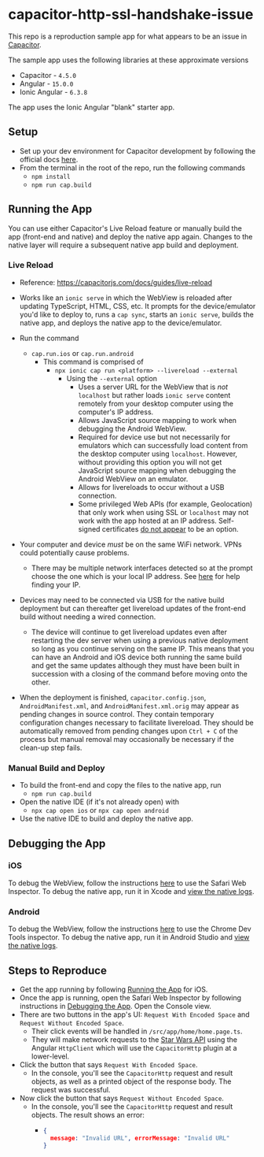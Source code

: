 # capacitor-http-ssl-handshake-issue

This repo is a reproduction sample app for what appears to be an issue in [Capacitor](https://github.com/ionic-team/capacitor).

The sample app uses the following libraries at these approximate versions
- Capacitor - `4.5.0`
- Angular - `15.0.0`
- Ionic Angular - `6.3.8`

The app uses the Ionic Angular "blank" starter app.

## Setup
- Set up your dev environment for Capacitor development by following the official docs [here](https://capacitorjs.com/docs/getting-started/environment-setup).
- From the terminal in the root of the repo, run the following commands
  - `npm install`
  - `npm run cap.build`

## Running the App

You can use either Capacitor's Live Reload feature or manually build the app (front-end and native) and deploy the native app again. Changes to the native layer will require a subsequent native app build and deployment.

### Live Reload
- Reference: https://capacitorjs.com/docs/guides/live-reload
- Works like an `ionic serve` in which the WebView is reloaded after updating TypeScript, HTML, CSS, etc. It prompts for the device/emulator you'd like to deploy to, runs a `cap sync`, starts an `ionic serve`, builds the native app, and deploys the native app to the device/emulator.

- Run the command
  - `cap.run.ios` or `cap.run.android`
    - This command is comprised of
      - `npx ionic cap run <platform> --livereload --external`
        - Using the `--external` option
          - Uses a server URL for the WebView that is _not_ `localhost` but rather loads `ionic serve` content remotely from your desktop computer using the computer's IP address.
          - Allows JavaScript source mapping to work when debugging the Android WebView.
          - Required for device use but not necessarily for emulators which can successfully load content from the desktop computer using `localhost`. However, without providing this option you will not get JavaScript source mapping when debugging the Android WebView on an emulator.
          - Allows for livereloads to occur without a USB connection.
          - Some privileged Web APIs (for example, Geolocation) that only work when using SSL or `localhost` may not work with the app hosted at an IP address. Self-signed certificates [do not appear](https://github.com/ionic-team/capacitor/issues/3707#issuecomment-712997461) to be an option.
- Your computer and device _must_ be on the same WiFi network. VPNs could potentially cause problems.
  - There may be multiple network interfaces detected so at the prompt choose the one which is your local IP address. See [here](https://capacitorjs.com/docs/guides/live-reload#using-with-framework-clis) for help finding your IP.
- Devices may need to be connected via USB for the native build deployment but can thereafter get livereload updates of the front-end build without needing a wired connection.
  - The device will continue to get livereload updates even after restarting the dev server when using a previous native deployment so long as you continue serving on the same IP. This means that you can have an Android and iOS device both running the same build and get the same updates although they must have been built in succession with a closing of the command before moving onto the other.
- When the deployment is finished, `capacitor.config.json`, `AndroidManifest.xml`, and `AndroidManifest.xml.orig` may appear as pending changes in source control. They contain temporary configuration changes necessary to facilitate livereload. They should be automatically removed from pending changes upon `Ctrl + C` of the process but manual removal may occasionally be necessary if the clean-up step fails.

### Manual Build and Deploy
- To build the front-end and copy the files to the native app, run
  - `npm run cap.build`
- Open the native IDE (if it's not already open) with
  - `npx cap open ios` or `npx cap open android`
- Use the native IDE to build and deploy the native app.

## Debugging the App

### iOS

To debug the WebView, follow the instructions [here](https://ionicframework.com/docs/developing/ios#using-safari-web-inspector) to use the Safari Web Inspector. To debug the native app, run it in Xcode and [view the native logs](https://ionicframework.com/docs/developing/ios#viewing-native-logs).

### Android

To debug the WebView, follow the instructions [here](https://ionicframework.com/docs/developing/android#using-chrome-devtools) to use the Chrome Dev Tools inspector. To debug the native app, run it in Android Studio and [view the native logs](https://ionicframework.com/docs/developing/android#viewing-native-logs).

## Steps to Reproduce

- Get the app running by following [Running the App](#running-the-app) for iOS.
- Once the app is running, open the Safari Web Inspector by following instructions in [Debugging the App](#debugging-the-app). Open the Console view.
- There are two buttons in the app's UI: `Request With Encoded Space` and `Request Without Encoded Space`.
  - Their click events will be handled in `/src/app/home/home.page.ts`.
  - They will make network requests to the [Star Wars API](https://swapi.dev/) using the Angular `HttpClient` which will use the `CapacitorHttp` plugin at a lower-level.
- Click the button that says `Request With Encoded Space`.
  - In the console, you'll see the `CapacitorHttp` request and result objects, as well as a printed object of the response body. The request was successful.
- Now click the button that says `Request Without Encoded Space`.
  - In the console, you'll see the `CapacitorHttp` request and result objects. The result shows an error:
    - ```json
      {
        message: "Invalid URL", errorMessage: "Invalid URL"
      }

